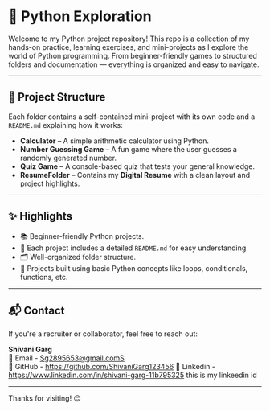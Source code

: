 # 🚀 Python Exploration

Welcome to my Python project repository! This repo is a collection of my hands-on practice, learning exercises, and mini-projects as I explore the world of Python programming. From beginner-friendly games to structured folders and documentation — everything is organized and easy to navigate.

---

## 📁 Project Structure

Each folder contains a self-contained mini-project with its own code and a `README.md` explaining how it works:

- **Calculator** – A simple arithmetic calculator using Python.
- **Number Guessing Game** – A fun game where the user guesses a randomly generated number.
- **Quiz Game** – A console-based quiz that tests your general knowledge.
- **ResumeFolder** – Contains my **Digital Resume** with a clean layout and project highlights.

---

## ✨ Highlights

- 📚 Beginner-friendly Python projects.
- 📄 Each project includes a detailed `README.md` for easy understanding.
- 🗂️ Well-organized folder structure.
- 📌 Projects built using basic Python concepts like loops, conditionals, functions, etc.

---

## 📬 Contact

If you're a recruiter or collaborator, feel free to reach out:

**Shivani Garg**  
📧  Email - Sg2895653@gmail.comS  
🐙  GitHub - https://github.com/ShivaniGarg123456
🔗 Linkedin -   https://www.linkedin.com/in/shivani-garg-11b795325 this is my linkeedin id

---

Thanks for visiting! 😊  
